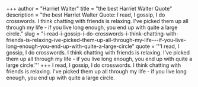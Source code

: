+++
author = "Harriet Walter"
title = "the best Harriet Walter Quote"
description = "the best Harriet Walter Quote: I read, I gossip, I do crosswords. I think chatting with friends is relaxing. I've picked them up all through my life - if you live long enough, you end up with quite a large circle."
slug = "i-read-i-gossip-i-do-crosswords-i-think-chatting-with-friends-is-relaxing-ive-picked-them-up-all-through-my-life---if-you-live-long-enough-you-end-up-with-quite-a-large-circle"
quote = '''I read, I gossip, I do crosswords. I think chatting with friends is relaxing. I've picked them up all through my life - if you live long enough, you end up with quite a large circle.'''
+++
I read, I gossip, I do crosswords. I think chatting with friends is relaxing. I've picked them up all through my life - if you live long enough, you end up with quite a large circle.
